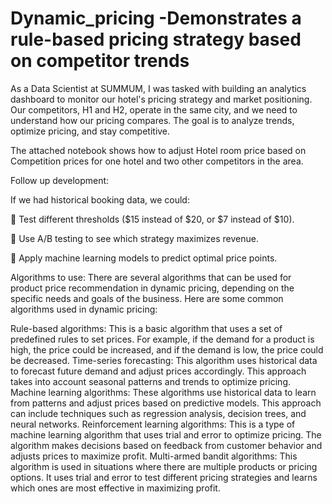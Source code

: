 # Dynamic_pricing -Demonstrates a rule-based pricing strategy based on competitor trends
As a Data Scientist at SUMMUM, I was tasked with building an analytics dashboard to monitor our hotel's pricing strategy and market positioning. Our competitors, H1 and H2, operate in the same city, and we need to understand how our pricing compares. The goal is to analyze trends, optimize pricing, and stay competitive.

The attached notebook shows how to adjust Hotel room price based on Competition prices for one hotel and two other competitors in the area.

Follow up development:

If we had historical booking data, we could:

🔹 Test different thresholds ($15 instead of $20, or $7 instead of $10).

🔹 Use A/B testing to see which strategy maximizes revenue.

🔹 Apply machine learning models to predict optimal price points.

Algorithms to use:
There are several algorithms that can be used for product price recommendation in dynamic pricing, depending on the specific needs and goals of the business. Here are some common algorithms used in dynamic pricing:

Rule-based algorithms: This is a basic algorithm that uses a set of predefined rules to set prices. For example, if the demand for a product is high, the price could be increased, and if the demand is low, the price could be decreased.
Time-series forecasting: This algorithm uses historical data to forecast future demand and adjust prices accordingly. This approach takes into account seasonal patterns and trends to optimize pricing.
Machine learning algorithms: These algorithms use historical data to learn from patterns and adjust prices based on predictive models. This approach can include techniques such as regression analysis, decision trees, and neural networks.
Reinforcement learning algorithms: This is a type of machine learning algorithm that uses trial and error to optimize pricing. The algorithm makes decisions based on feedback from customer behavior and adjusts prices to maximize profit.
Multi-armed bandit algorithms: This algorithm is used in situations where there are multiple products or pricing options. It uses trial and error to test different pricing strategies and learns which ones are most effective in maximizing profit.
